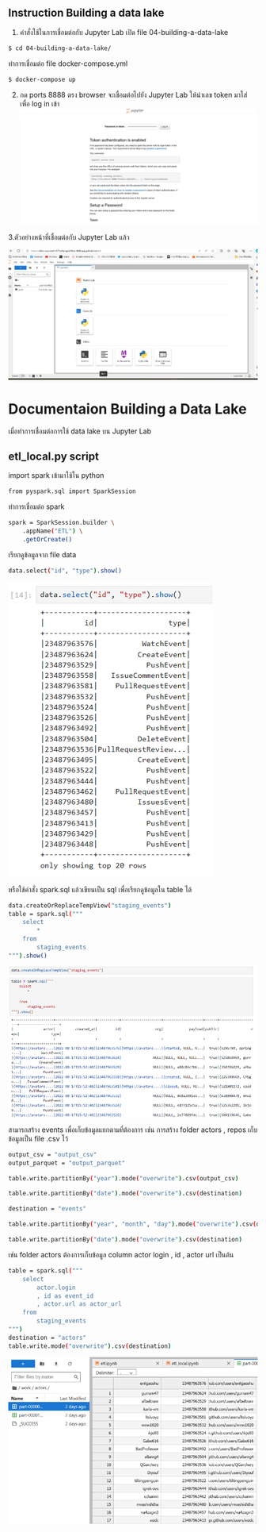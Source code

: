 ## Instruction Building a data lake ##
1. คำสั่งใช้ในการเชื่อมต่อกับ Jupyter Lab
เปิด file 04-building-a-data-lake
```sh
$ cd 04-building-a-data-lake/
```
ทำการเชื่อมต่อ file docker-compose.yml
```sh
$ docker-compose up
```
2. กด ports 8888 ตรง browser จะเชื่อมต่อไปยัง Jupyter Lab ให้นำเลข token มาใส่ เพื่อ log in เข้า
![Alt text](image_readme/pic1.png)
 
3.ตัวอย่างหน้าที่เชื่อมต่อกับ Jupyter Lab แล้ว

![Alt text](image_readme/pic2.png)

# Documentaion Building a Data Lake
เมื่อทำการเชื่อมต่อการใช้ data lake บน Jupyter Lab
## etl_local.py script
import spark เข้ามาใช้ใน python
```sh
from pyspark.sql import SparkSession
```
ทำการเชื่อมต่อ spark 
```sh
spark = SparkSession.builder \
    .appName("ETL") \
    .getOrCreate()
```
เรียกดูข้อมูลจาก file data 
```sh
data.select("id", "type").show()
```
![Alt text](image_readme/pic3.png)

หรือใช้คำสั่ง spark.sql แล้วเขียนเป็น sql เพื่อเรียกดูข้อมูลใน table ได้
```sh
data.createOrReplaceTempView("staging_events")
table = spark.sql("""
    select
        *
    from
        staging_events
""").show()
```
![Alt text](image_readme/pic8.png)

สามารถสร้าง events เพื่อเก็บข้อมูลแยกตามที่ต้องการ เช่น การสร้าง folder actors , repos เก็บข้อมูลเป็น file .csv ไว้
```sh
output_csv = "output_csv"
output_parquet = "output_parquet"
```
```sh
table.write.partitionBy("year").mode("overwrite").csv(output_csv)
```
```sh
table.write.partitionBy("date").mode("overwrite").csv(destination)
```
```sh
destination = "events"
```
```sh
table.write.partitionBy("year", "month", "day").mode("overwrite").csv(destination)
```
```sh
table.write.partitionBy("date").mode("overwrite").csv(destination)
```
เช่น folder actors ต้องการเก็บข้อมูล column  actor login , id , actor url เป็นต้น
```sh
table = spark.sql("""
    select
        actor.login
        , id as event_id
        , actor.url as actor_url
    from
        staging_events
""")
destination = "actors"
table.write.mode("overwrite").csv(destination)
```
![Alt text](image_readme/pic6.png)